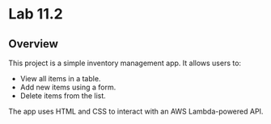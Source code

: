 # Lab 11.2

## Overview

This project is a simple inventory management app. It allows users to:
- View all items in a table.
- Add new items using a form.
- Delete items from the list.

The app uses HTML and CSS to interact with an AWS Lambda-powered API.